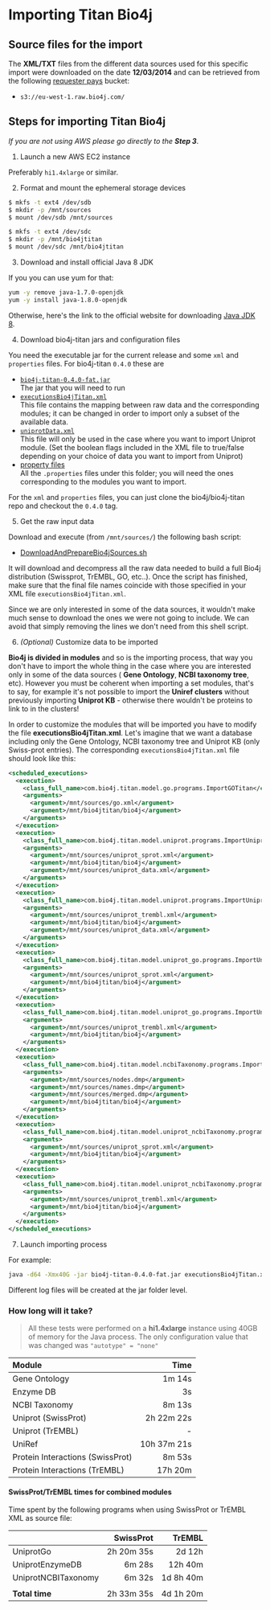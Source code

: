 # Importing Titan Bio4j


## Source files for the import

The **XML/TXT** files from the different data sources used for this specific import were downloaded on the date **12/03/2014** and can be retrieved from the following [requester pays](http://docs.aws.amazon.com/AmazonS3/latest/dev/RequesterPaysBuckets.html) bucket:

- `s3://eu-west-1.raw.bio4j.com/`


## Steps for importing Titan Bio4j

_If you are not using AWS please go directly to the **Step 3**_.

1. Launch a new AWS EC2 instance

  Preferably `hi1.4xlarge` or similar.

2. Format and mount the ephemeral storage devices

  ```bash
  $ mkfs -t ext4 /dev/sdb
  $ mkdir -p /mnt/sources
  $ mount /dev/sdb /mnt/sources

  $ mkfs -t ext4 /dev/sdc
  $ mkdir -p /mnt/bio4jtitan
  $ mount /dev/sdc /mnt/bio4jtitan
  ```

3. Download and install official Java 8 JDK

  If you you can use yum for that:

  ```bash
  yum -y remove java-1.7.0-openjdk
  yum -y install java-1.8.0-openjdk
  ```

  Otherwise, here's the link to the official website for downloading [Java JDK 8](http://www.oracle.com/technetwork/java/javase/downloads/jdk8-downloads-2133151.html).

4. Download bio4j-titan jars and configuration files

  You need the executable jar for the current release and some `xml` and `properties` files. For bio4j-titan `0.4.0` these are

  - [`bio4j-titan-0.4.0-fat.jar`](https://s3-eu-west-1.amazonaws.com/releases.era7.com/bio4j/bio4j-titan/0.4.0/bio4j-titan-0.4.0-fat.jar)  
  The jar that you will need to run
  - [`executionsBio4jTitan.xml`](https://raw.githubusercontent.com/bio4j/bio4j-titan/v0.4.0/executionsBio4jTitan.xml)  
  This file contains the mapping between raw data and the corresponding modules; it can be changed in order to import only a subset of the available data.
  - [`uniprotData.xml`](https://raw.githubusercontent.com/bio4j/bio4j-titan/v0.4.0/uniprotData.xml)  
  This file will only be used in the case where you want to import Uniprot module. (Set the boolean flags included in the XML file to true/false depending on your choice of data you want to import from Uniprot)
  - [property files](https://github.com/bio4j/bio4j-titan/tree/v0.4.0/properties_files)  
  All the `.properties` files under this folder; you will need the ones corresponding to the modules you want to import.

  For the `xml` and `properties` files, you can just clone the bio4j/bio4j-titan repo and checkout the `0.4.0` tag.

5. Get the raw input data

  Download and execute (from `/mnt/sources/`) the following bash script:

  - [DownloadAndPrepareBio4jSources.sh](https://github.com/bio4j/bio4j-titan/blob/v0.4.0/DownloadAndPrepareBio4jSources.sh)

  It will download and decompress all the raw data needed to build a full Bio4j distribution (Swissprot, TrEMBL, GO, etc..).
  Once the script has finished, make sure that the final file names coincide with those specified in your XML file `executionsBio4jTitan.xml`.

  Since we are only interested in some of the data sources, it wouldn't make much sense to download the ones we were not going to include. We can avoid that simply removing the lines we don't need from this shell script.

6. _(Optional)_ Customize data to be imported

  **Bio4j is divided in modules** and so is the importing process, that way you don't have to import the whole thing in the case where you are interested only in some of the data sources ( **Gene Ontology**, **NCBI taxonomy tree**, etc). However you must be coherent when importing a set modules, that's to say, for example it's not possible to import the **Uniref clusters** without previously importing **Uniprot KB** - otherwise there wouldn't be proteins to link to in the clusters!

  In order to customize the modules that will be imported you have to modify the file **executionsBio4jTitan.xml**.
  Let's imagine that we want a database including only the Gene Ontology, NCBI taxonomy tree and Uniprot KB (only Swiss-prot entries).
  The corresponding `executionsBio4jTitan.xml` file should look like this:

  ``` xml
  <scheduled_executions>
    <execution>
      <class_full_name>com.bio4j.titan.model.go.programs.ImportGOTitan</class_full_name>
      <arguments>
        <argument>/mnt/sources/go.xml</argument>
        <argument>/mnt/bio4jtitan/bio4j</argument>
      </arguments>
    </execution>
    <execution>
      <class_full_name>com.bio4j.titan.model.uniprot.programs.ImportUniprotTitan</class_full_name>
      <arguments>
        <argument>/mnt/sources/uniprot_sprot.xml</argument>
        <argument>/mnt/bio4jtitan/bio4j</argument>
        <argument>/mnt/sources/uniprot_data.xml</argument>
      </arguments>
    </execution>
    <execution>
      <class_full_name>com.bio4j.titan.model.uniprot.programs.ImportUniprotTitan</class_full_name>
      <arguments>
        <argument>/mnt/sources/uniprot_trembl.xml</argument>
        <argument>/mnt/bio4jtitan/bio4j</argument>
        <argument>/mnt/sources/uniprot_data.xml</argument>
      </arguments>
    </execution>
    <execution>
      <class_full_name>com.bio4j.titan.model.uniprot_go.programs.ImportUniprotGoTitan</class_full_name>
      <arguments>
        <argument>/mnt/sources/uniprot_sprot.xml</argument>
        <argument>/mnt/bio4jtitan/bio4j</argument>
      </arguments>
    </execution>
    <execution>
      <class_full_name>com.bio4j.titan.model.uniprot_go.programs.ImportUniprotGoTitan</class_full_name>
      <arguments>
        <argument>/mnt/sources/uniprot_trembl.xml</argument>
        <argument>/mnt/bio4jtitan/bio4j</argument>
      </arguments>
    </execution>
    <execution>
      <class_full_name>com.bio4j.titan.model.ncbiTaxonomy.programs.ImportNCBITaxonomyTitan</class_full_name>
      <arguments>
        <argument>/mnt/sources/nodes.dmp</argument>
        <argument>/mnt/sources/names.dmp</argument>
        <argument>/mnt/sources/merged.dmp</argument>
        <argument>/mnt/bio4jtitan/bio4j</argument>
      </arguments>
    </execution>
    <execution>
      <class_full_name>com.bio4j.titan.model.uniprot_ncbiTaxonomy.programs.ImportUniprotNCBITaxonomyTitan</class_full_name>
      <arguments>
        <argument>/mnt/sources/uniprot_sprot.xml</argument>
        <argument>/mnt/bio4jtitan/bio4j</argument>
      </arguments>
    </execution>
    <execution>
      <class_full_name>com.bio4j.titan.model.uniprot_ncbiTaxonomy.programs.ImportUniprotNCBITaxonomyTitan</class_full_name>
      <arguments>
        <argument>/mnt/sources/uniprot_trembl.xml</argument>
        <argument>/mnt/bio4jtitan/bio4j</argument>
      </arguments>
    </execution>
  </scheduled_executions>
  ```

7. Launch importing process

  For example:

  ```  bash
  java -d64 -Xmx40G -jar bio4j-titan-0.4.0-fat.jar executionsBio4jTitan.xml &
  ```

  Different log files will be created at the jar folder level.

### How long will it take?

> All these tests were performed on a **hi1.4xlarge** instance using 40GB of memory for the Java process. The only configuration value that was changed was `"autotype" = "none"`


| Module                           |        Time |
|:---------------------------------|------------:|
| Gene Ontology                    |      1m 14s |
| Enzyme DB                        |          3s |
| NCBI Taxonomy                    |      8m 13s |
| Uniprot (SwissProt)              |  2h 22m 22s |
| Uniprot (TrEMBL)                 |           - |
| UniRef                           | 10h 37m 21s |
| Protein Interactions (SwissProt) |      8m 53s |
| Protein Interactions (TrEMBL)    |     17h 20m |

#### SwissProt/TrEMBL times for combined modules

Time spent by the following programs when using SwissProt or TrEMBL XML as source file:

|                     |  SwissProt |    TrEMBL |
|:--------------------|-----------:|----------:|
| UniprotGo           | 2h 20m 35s |    2d 12h |
| UniprotEnzymeDB     |     6m 28s |   12h 40m |
| UniprotNCBITaxonomy |     6m 32s | 1d 8h 40m |
|                     |            |           |
| **Total time**      | 2h 33m 35s | 4d 1h 20m |

